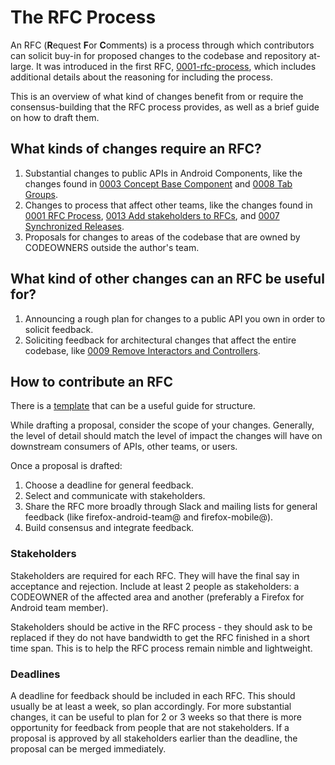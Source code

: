 # The RFC Process

An RFC (**R**equest **F**or **C**omments) is a process through which contributors can solicit buy-in
for proposed changes to the codebase and repository at-large. It was introduced in the first RFC,
[0001-rfc-process](./0001-rfc-process.md), which includes additional details about the reasoning
for including the process.

This is an overview of what kind of changes benefit from or require the consensus-building that the
RFC process provides, as well as a brief guide on how to draft them.

## What kinds of changes require an RFC?

1. Substantial changes to public APIs in Android Components, like the changes found in [0003 Concept Base Component](./0003-concept-base-component.md) and [0008 Tab Groups](docs/rfcs/0008-tab-groups.md).
2. Changes to process that affect other teams, like the changes found in [0001 RFC Process](./0001-rfc-process.md), [0013 Add stakeholders to RFCs](./0013-rfc-process-updates.md), and [0007 Synchronized Releases](./0007-synchronized-releases.md).
3. Proposals for changes to areas of the codebase that are owned by CODEOWNERS outside the author's team.

## What kind of other changes can an RFC be useful for?

1. Announcing a rough plan for changes to a public API you own in order to solicit feedback.
2. Soliciting feedback for architectural changes that affect the entire codebase, like [0009 Remove Interactors and Controllers](./0009-remove-interactors-and-controllers.md).

## How to contribute an RFC

There is a [template](./0000-template.md) that can be a useful guide for structure.

While drafting a proposal, consider the scope of your changes. Generally, the level of detail should match the level of
impact the changes will have on downstream consumers of APIs, other teams, or users.

Once a proposal is drafted:

1. Choose a deadline for general feedback.
2. Select and communicate with stakeholders.
3. Share the RFC more broadly through Slack and mailing lists for general feedback (like firefox-android-team@ and firefox-mobile@).
4. Build consensus and integrate feedback.

### Stakeholders

Stakeholders are required for each RFC. They will have the final say in acceptance and rejection.
Include at least 2 people as stakeholders: a CODEOWNER of the affected area and another (preferably a Firefox for Android team member).

Stakeholders should be active in the RFC process - they should ask to be replaced if they do not have bandwidth to get the RFC finished in a short time span. This is to help the RFC process remain nimble and lightweight.

### Deadlines

A deadline for feedback should be included in each RFC. This should usually be at least a week, so plan accordingly.
For more substantial changes, it can be useful to plan for 2 or 3 weeks so that there is more opportunity for feedback from people that are not stakeholders.
If a proposal is approved by all stakeholders earlier than the deadline, the proposal can be merged immediately.
